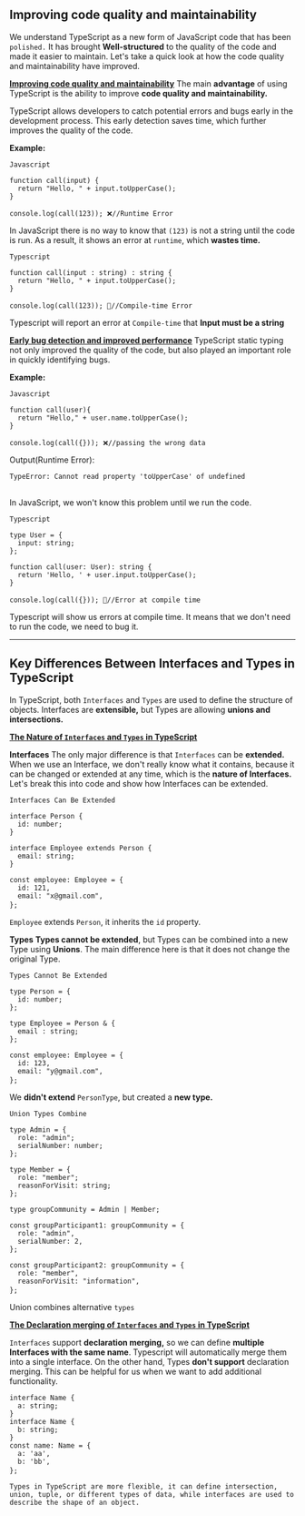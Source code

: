 ## Improving code quality and maintainability

We understand TypeScript as a new form of JavaScript code that has been ``polished.`` It has brought **Well-structured** to the quality of the code and made it easier to maintain. Let's take a quick look at how the code quality and maintainability have improved.

**<u>Improving code quality and maintainability</u>**
The main **advantage** of using TypeScript is the ability to improve **code quality and maintainability.**

TypeScript allows developers to catch potential errors and bugs early in the development process. This early detection saves time, which further improves the quality of the code.

**Example:**
<pre><code>Javascript 

function call(input) {
  return "Hello, " + input.toUpperCase();
}

console.log(call(123)); ❌//Runtime Error</code> </pre>

In JavaScript there is no way  to know that ``(123)`` is not a string until the code is run. As a result, it shows an error at ``runtime``, which **wastes time.**

<pre><code>Typescript 

function call(input : string) : string {
  return "Hello, " + input.toUpperCase();
}

console.log(call(123)); 🎯//Compile-time Error</code> </pre>

Typescript will report an error at ``Compile-time`` that **Input must be a string**


**<u>Early bug detection and improved performance</u>**
TypeScript static typing not only improved the quality of the code, but also played an important role in quickly identifying bugs.

**Example:**
<pre><code>Javascript 

function call(user){
  return "Hello," + user.name.toUpperCase();
}

console.log(call({})); ❌//passing the wrong data</code> </pre>

Output(Runtime Error):
<pre><code>TypeError: Cannot read property 'toUpperCase' of undefined
</code> </pre>

In JavaScript, we won't know this problem until we run the code.

<pre><code>Typescript 

type User = {
  input: string;
};

function call(user: User): string {
  return 'Hello, ' + user.input.toUpperCase();
}

console.log(call({})); 🎯//Error at compile time</code> </pre>

Typescript will show us errors at compile time. It means that we don't need to run the code, we need to bug it.

---

## Key Differences Between Interfaces and Types in TypeScript

In TypeScript, both ``Interfaces`` and ``Types`` are used to define the structure of objects. Interfaces are **extensible,** but Types are allowing **unions and intersections.**

**<u>The Nature of ``Interfaces`` and ``Types`` in TypeScript</u>**

**Interfaces**
The only major difference is that ``Interfaces`` can be **extended.** When we use an Interface, we don't really know what it contains, because it can be changed or extended at any time, which is the **nature of Interfaces.** Let's break this into code and show how Interfaces can be extended.

<pre><code>Interfaces Can Be Extended

interface Person {
  id: number;
}

interface Employee extends Person {
  email: string;
}

const employee: Employee = {
  id: 121,
  email: "x@gmail.com",
};</code> </pre>
``Employee`` extends ``Person``, it inherits the ``id`` property.

**Types**
**Types cannot be extended**, but Types can be combined into a new Type using **Unions**. The main difference here is that it does not change the original Type.
<pre><code>Types Cannot Be Extended

type Person = {
  id: number;
};

type Employee = Person & {
  email : string;
};

const employee: Employee = {
  id: 123,
  email: "y@gmail.com",
};</code> </pre>
We **didn't extend** ``PersonType``, but created a **new type.**
<pre><code>Union Types Combine

type Admin = {
  role: "admin";
  serialNumber: number;
};

type Member = {
  role: "member";
  reasonForVisit: string;
};

type groupCommunity = Admin | Member;

const groupParticipant1: groupCommunity = {
  role: "admin",
  serialNumber: 2,
};

const groupParticipant2: groupCommunity = {
  role: "member",
  reasonForVisit: "information",
};</code> </pre>
Union combines alternative ``types``


**<u>The Declaration merging of ``Interfaces`` and ``Types`` in TypeScript</u>**

``Interfaces`` support **declaration merging,** so we can define **multiple Interfaces with the same name**. Typescript will automatically merge them into a single interface. On the other hand, Types **don't support** declaration merging. This can be helpful for us when we want to add additional functionality. 
<pre><code>interface Name {
  a: string;
}
interface Name {
  b: string;
}
const name: Name = {
  a: 'aa',
  b: 'bb',
};</code> </pre>


``Types in TypeScript are more flexible, it can define intersection, union, tuple, or different types of data, while interfaces are used to describe the shape of an object.``